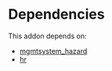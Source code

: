 # Dependencies

This addon depends on:

- [mgmtsystem_hazard](https://github.com/bringout/oca-technical)
- [hr](https://github.com/bringout/oca-ocb-hr/tree/dc1405e12dbe76ffb119a0feb323b56ae2c58522/odoo-bringout-oca-ocb-hr)
